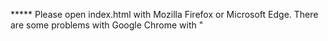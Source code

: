 ***** Please open index.html with Mozilla Firefox or Microsoft Edge. There are some problems with Google Chrome with "<audio>" tag *****
***** [Google Chrome no longer plays certain audio files](https://stackoverflow.com/questions/32441979/google-chrome-no-longer-plays-certain-audio-files) ***** 
